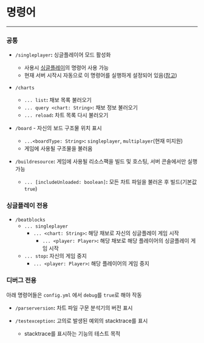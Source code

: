 # 명령어

---

### 공통

- `/singleplayer`**:** 싱글플레이어 모드 활성화
    - 사용시 [싱글플레이](./Commands.md#싱글플레이-전용)의 명령어 사용 가능
    - 현재 서버 시작시 자동으로 이 명령어를 실행하게 설정되어 있음([참고](../src/main/java/net/spacedvoid/beatblocks/common/events/ServerLoadedEvent.java#L11))

- `/charts`
    - `... list`**:** 채보 목록 불러오기
    - `... query <chart: String>`**:** 채보 정보 불러오기
    - `... reload`**:** 차트 목록 다시 불러오기

- `/board` - 자신의 보드 구조물 위치 표시
    - `...<boardType: String>`**:** `singleplayer`, `multiplayer`(현재 미지원)
    - 게임에 사용될 구조물을 불러옴

- `/buildresource`**:** 게임에 사용될 리소스팩을 빌드 및 호스팅, 서버 콘솔에서만 실행 가능
    - `... [includeUnloaded: boolean]`**:** 모든 차트 파일을 불러온 후 빌드(기본값 `true`)

### 싱글플레이 전용
- `/beatblocks`
  - `... singleplayer`
    - `... <chart: String>`**:** 해당 채보로 자신의 싱글플레이 게임 시작
      - `... <player: Player>`**:** 해당 채보로 해당 플레이어의 싱글플레이 게임 시작
  - `... stop`**:** 자신의 게임 중지
    - `... <player: Player>`**:** 해당 플레이어의 게임 중지

### 디버그 전용
아래 명령어들은 `config.yml` 에서 `debug`를 `true`로 해야 작동

- `/parserversion`**:** 차트 파일 구문 분석기의 버전 표시

- `/testexception`**:** 고의로 발생된 예외의 stacktrace를 표시
    - stacktrace를 표시하는 기능의 테스트 목적